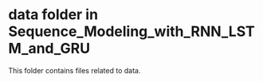 # data folder in Sequence_Modeling_with_RNN_LSTM_and_GRU 
This folder contains files related to data. 
